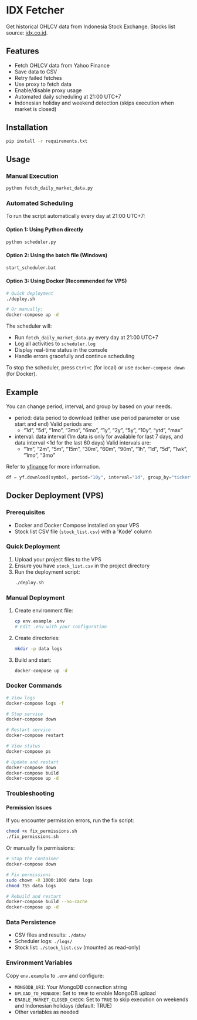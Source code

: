 # IDX Fetcher

Get historical OHLCV data from Indonesia Stock Exchange.
Stocks list source: [idx.co.id](https://www.idx.co.id/id/data-pasar/data-saham/daftar-saham).

## Features

- Fetch OHLCV data from Yahoo Finance
- Save data to CSV
- Retry failed fetches
- Use proxy to fetch data
- Enable/disable proxy usage
- Automated daily scheduling at 21:00 UTC+7
- Indonesian holiday and weekend detection (skips execution when market is closed)

## Installation

```bash
pip install -r requirements.txt
```

## Usage

### Manual Execution

```bash
python fetch_daily_market_data.py
```

### Automated Scheduling

To run the script automatically every day at 21:00 UTC+7:

#### Option 1: Using Python directly
```bash
python scheduler.py
```

#### Option 2: Using the batch file (Windows)
```bash
start_scheduler.bat
```

#### Option 3: Using Docker (Recommended for VPS)
```bash
# Quick deployment
./deploy.sh

# Or manually:
docker-compose up -d
```

The scheduler will:
- Run `fetch_daily_market_data.py` every day at 21:00 UTC+7
- Log all activities to `scheduler.log`
- Display real-time status in the console
- Handle errors gracefully and continue scheduling

To stop the scheduler, press `Ctrl+C` (for local) or use `docker-compose down` (for Docker).

## Example

You can change period, interval, and group by based on your needs.

- period: data period to download (either use period parameter or use start and end) Valid periods are:
  - “1d”, “5d”, “1mo”, “3mo”, “6mo”, “1y”, “2y”, “5y”, “10y”, “ytd”, “max”
- interval: data interval (1m data is only for available for last 7 days, and data interval <1d for the last 60 days) Valid intervals are:
  - “1m”, “2m”, “5m”, “15m”, “30m”, “60m”, “90m”, “1h”, “1d”, “5d”, “1wk”, “1mo”, “3mo”

Refer to [yfinance](https://pypi.org/project/yfinance/) for more information.

```python
df = yf.download(symbol, period="10y", interval="1d", group_by="ticker", proxy=proxy)
```

## Docker Deployment (VPS)

### Prerequisites
- Docker and Docker Compose installed on your VPS
- Stock list CSV file (`stock_list.csv`) with a 'Kode' column

### Quick Deployment
1. Upload your project files to the VPS
2. Ensure you have `stock_list.csv` in the project directory
3. Run the deployment script:
   ```bash
   ./deploy.sh
   ```

### Manual Deployment
1. Create environment file:
   ```bash
   cp env.example .env
   # Edit .env with your configuration
   ```

2. Create directories:
   ```bash
   mkdir -p data logs
   ```

3. Build and start:
   ```bash
   docker-compose up -d
   ```

### Docker Commands
```bash
# View logs
docker-compose logs -f

# Stop service
docker-compose down

# Restart service
docker-compose restart

# View status
docker-compose ps

# Update and restart
docker-compose down
docker-compose build
docker-compose up -d
```

### Troubleshooting

#### Permission Issues
If you encounter permission errors, run the fix script:
```bash
chmod +x fix_permissions.sh
./fix_permissions.sh
```

Or manually fix permissions:
```bash
# Stop the container
docker-compose down

# Fix permissions
sudo chown -R 1000:1000 data logs
chmod 755 data logs

# Rebuild and restart
docker-compose build --no-cache
docker-compose up -d
```

### Data Persistence
- CSV files and results: `./data/`
- Scheduler logs: `./logs/`
- Stock list: `./stock_list.csv` (mounted as read-only)

### Environment Variables
Copy `env.example` to `.env` and configure:
- `MONGODB_URI`: Your MongoDB connection string
- `UPLOAD_TO_MONGODB`: Set to `TRUE` to enable MongoDB upload
- `ENABLE_MARKET_CLOSED_CHECK`: Set to `TRUE` to skip execution on weekends and Indonesian holidays (default: TRUE)
- Other variables as needed
